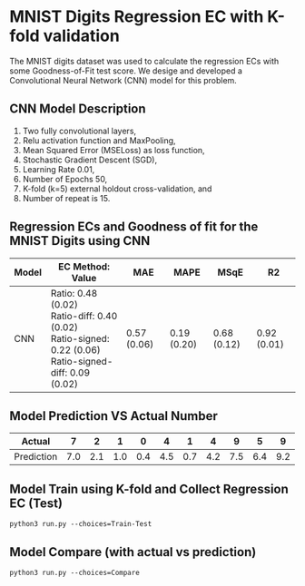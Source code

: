 #                           MNIST Digits Regression EC with K-fold validation

The MNIST digits dataset was used to calculate the regression ECs with some Goodness-of-Fit test score. We desige and developed a Convolutional Neural Network (CNN) model for this problem.

## CNN Model Description

1) Two fully convolutional layers, 
2) Relu activation function and MaxPooling,
3) Mean Squared Error (MSELoss) as loss function, 
4) Stochastic Gradient Descent (SGD),
5) Learning Rate 0.01,
6) Number of Epochs 50,
7) K-fold (k=5) external holdout cross-validation, and
8) Number of repeat is 15.


## Regression ECs and Goodness of fit for the MNIST Digits using CNN

Model | EC Method: Value | MAE | MAPE | MSqE | R2
---------- | ---------- | ---------- | ---------- | ---------- | ---------- | 
CNN | Ratio: 0.48 (0.02) <br /> Ratio-diff: 0.40 (0.02) <br /> Ratio-signed: 0.22 (0.06) <br /> Ratio-signed-diff: 0.09 (0.02) | 0.57 (0.06) | 0.19 (0.20) | 0.68 (0.12) | 0.92 (0.01)


## Model Prediction VS Actual Number

Actual| 7| 2| 1| 0| 4| 1| 4| 9| 5| 9|
-----------|-----|-----|-----|-----|-----|-----|-----|-----|-----|-----|
Prediction| 7.0|  2.1| 1.0| 0.4| 4.5| 0.7| 4.2| 7.5| 6.4| 9.2 




## Model Train using K-fold and Collect Regression EC (Test)

```
python3 run.py --choices=Train-Test
```

## Model Compare (with actual vs prediction)

```
python3 run.py --choices=Compare
```

